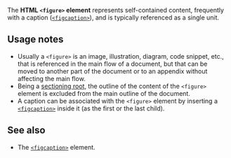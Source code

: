<!-- <short-description> -->
The **HTML `<figure>` element** represents self-contained content,
frequently with a caption
([`<figcaption>`](/en-US/docs/Web/HTML/Element/figcaption)),
and is typically referenced as a single unit.
<!-- </short-description> -->

<!-- <overview> -->
<!-- </overview> -->

<!-- <usage-notes> -->
Usage notes
-----------

-   Usually a `<figure>` is an image, illustration, diagram, code
    snippet, etc., that is referenced in the main flow of a document,
    but that can be moved to another part of the document or to an
    appendix without affecting the main flow.
-   Being a [sectioning root](/en-US/docs/Web/Guide/HTML/Using_HTML_sections_and_outlines#Sectioning_roots),
    the outline of the content of the `<figure>` element is excluded
    from the main outline of the document.
-   A caption can be associated with the `<figure>` element by inserting
    a [`<figcaption>`](/en-US/docs/Web/HTML/Element/figcaption)
    inside it (as the first or the last child).
<!-- </usage-notes> -->

<!-- <see-also> -->
See also
--------

-   The [`<figcaption>`](/en-US/docs/Web/HTML/Element/figcaption) element.
<!-- </see-also> -->
